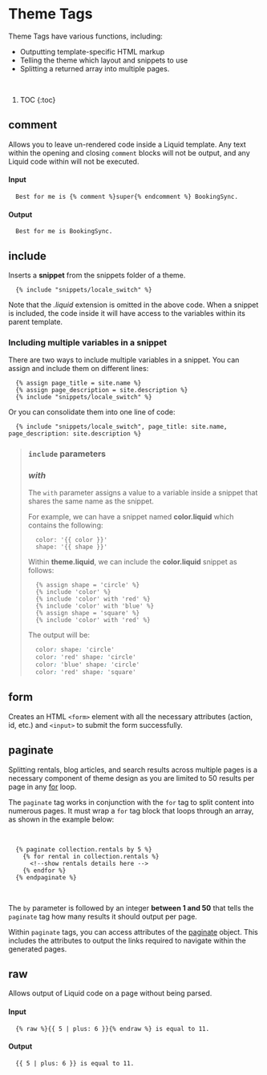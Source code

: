 # Theme Tags

Theme Tags have various functions, including:

* Outputting template-specific HTML markup
* Telling the theme which layout and snippets to use
* Splitting a returned array into multiple pages.

<br>

1. TOC
{:toc}

## comment

Allows you to leave un-rendered code inside a Liquid template. Any text within the opening and closing `comment` blocks will not be output, and any Liquid code within will not be executed.


#### Input

~~~ liquid
  Best for me is {% comment %}super{% endcomment %} BookingSync.
~~~

#### Output

~~~
  Best for me is BookingSync.
~~~

## include

Inserts a **snippet** from the snippets folder of a theme.

~~~ liquid
  {% include "snippets/locale_switch" %}
~~~

Note that the *.liquid* extension is omitted in the above code.
When a snippet is included, the code inside it will have access to the variables within its parent template.

### Including multiple variables in a snippet

There are two ways to include multiple variables in a snippet. You can assign and include them on different lines:

~~~ liquid
  {% assign page_title = site.name %}
  {% assign page_description = site.description %}
  {% include "snippets/locale_switch" %}
~~~

Or you can consolidate them into one line of code:

~~~ liquid
  {% include "snippets/locale_switch", page_title: site.name, page_description: site.description %}
~~~

> ### `include` parameters
>
> ### *with*
>
> The `with` parameter assigns a value to a variable inside a snippet that shares the same name as the snippet.
>
> For example, we can have a snippet named **color.liquid** which contains the following:
>
> ~~~ liquid
>   color: '{{ color }}'
>   shape: '{{ shape }}'
> ~~~
>
> Within **theme.liquid**, we can include the **color.liquid** snippet as follows:
>
> ~~~ liquid
>   {% assign shape = 'circle' %}
>   {% include 'color' %}
>   {% include 'color' with 'red' %}
>   {% include 'color' with 'blue' %}
>   {% assign shape = 'square' %}
>   {% include 'color' with 'red' %}
> ~~~
>
> The output will be:
>
> ~~~ css
>   color: shape: 'circle'
>   color: 'red' shape: 'circle'
>   color: 'blue' shape: 'circle'
>   color: 'red' shape: 'square'
> ~~~

## form

Creates an HTML `<form>` element with all the necessary attributes (action, id, etc.) and `<input>` to submit the form successfully.

## paginate

Splitting rentals, blog articles, and search results across multiple pages is a necessary component of theme design as you are limited to 50 results per page in any [for](/tags/iteration_tags/#for) loop.

The `paginate` tag works in conjunction with the `for` tag to split content into numerous pages. It must wrap a `for` tag block that loops through an array, as shown in the example below:

<br>

~~~ liquid
  {% paginate collection.rentals by 5 %}
    {% for rental in collection.rentals %}
      <!--show rentals details here -->
    {% endfor %}
  {% endpaginate %}
~~~

<br>

The `by` parameter is followed by an integer **between 1 and 50** that tells the `paginate` tag how many results it should output per page.

Within `paginate` tags, you can access attributes of the [paginate](/) object. This includes the attributes to output the links required to navigate within the generated pages.

## raw

Allows output of Liquid code on a page without being parsed.

#### Input

~~~ liquid
  {% raw %}{{ 5 | plus: 6 }}{% endraw %} is equal to 11.
~~~

#### Output

~~~ liquid
  {{ 5 | plus: 6 }} is equal to 11.
~~~
